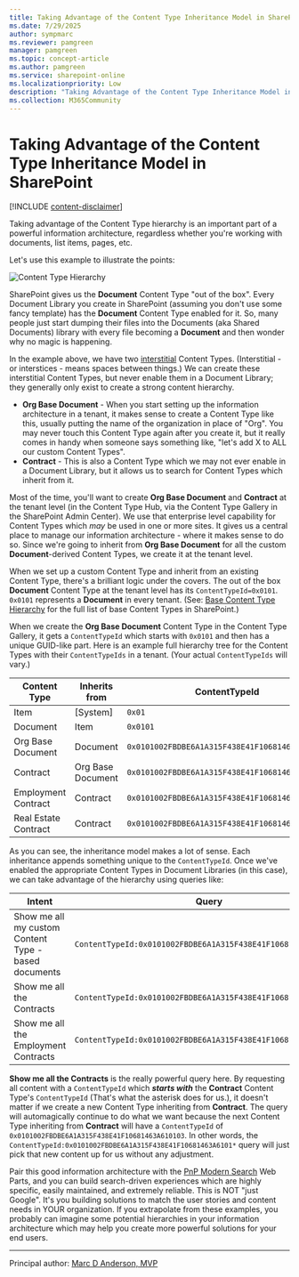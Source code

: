 ```yaml
---
title: Taking Advantage of the Content Type Inheritance Model in SharePoint
ms.date: 7/29/2025
author: sympmarc
ms.reviewer: pamgreen
manager: pamgreen
ms.topic: concept-article
ms.author: pamgreen
ms.service: sharepoint-online
ms.localizationpriority: Low
description: "Taking Advantage of the Content Type Inheritance Model in SharePoint"
ms.collection: M365Community
---
```

# Taking Advantage of the Content Type Inheritance Model in SharePoint

[!INCLUDE [content-disclaimer](includes/content-disclaimer.md)]

Taking advantage of the Content Type hierarchy is an important part of a powerful information architecture, regardless whether you're working with documents, list items, pages, etc.

Let's use this example to illustrate the points:

![Content Type Hierarchy](media/taking-advantage-content-type-inheritance-sharepoint/content-type-hierarchy.png)

SharePoint gives us the __Document__ Content Type "out of the box". Every Document Library you create in SharePoint (assuming you don't use some fancy template) has the __Document__ Content Type enabled for it. So, many people just start dumping their files into the Documents (aka Shared Documents) library with every file becoming a __Document__ and then wonder why no magic is happening.

In the example above, we have two [interstitial](https://www.dictionary.com/browse/interstice) Content Types. (Interstitial - or interstices - means spaces between things.) We can create these interstitial Content Types, but never enable them in a Document Library; they generally only exist to create a strong content hierarchy.

- __Org Base Document__ - When you start setting up the information architecture in a tenant, it makes sense to create a Content Type like this, usually putting the name of the organization in place of "Org". You may never touch this Content Type again after you create it, but it really comes in handy when someone says something like, "let's add X to ALL our custom Content Types".
- __Contract__ - This is also a Content Type which we may not ever enable in a Document Library, but it allows us to search for Content Types which inherit from it.

Most of the time, you'll want to create __Org Base Document__ and __Contract__ at the tenant level (in the Content Type Hub, via the Content Type Gallery in the SharePoint Admin Center). We use that enterprise level capability for Content Types which *may* be used in one or more sites. It gives us a central place to manage our information architecture - where it makes sense to do so. Since we're going to inherit from __Org Base Document__ for all the custom __Document__-derived Content Types, we create it at the tenant level.

When we set up a custom Content Type and inherit from an existing Content Type, there's a brilliant logic under the covers. The out of the box __Document__ Content Type at the tenant level has its `ContentTypeId=0x0101`. `0x0101` represents a __Document__ in every tenant. (See: [Base Content Type Hierarchy](/previous-versions/office/developer/sharepoint-2010/ms452896(v=office.14)) for the full list of base Content Types in SharePoint.)

When we create the __Org Base Document__ Content Type in the Content Type Gallery, it gets a `ContentTypeId` which starts with `0x0101` and then has a unique GUID-like part. Here is an example full hierarchy tree for the Content Types with their `ContentTypeIds` in a tenant. (Your actual `ContentTypeIds` will vary.)

| Content Type | Inherits from | ContentTypeId |
|---|---|---|
| Item | \[System\] | `0x01` |
| Document | Item | `0x0101` |
| Org Base Document | Document | `0x0101002FBDBE6A1A315F438E41F10681463A61` |
| Contract | Org Base Document | `0x0101002FBDBE6A1A315F438E41F10681463A6101` |
| Employment Contract | Contract | `0x0101002FBDBE6A1A315F438E41F10681463A610101` |
| Real Estate Contract | Contract | `0x0101002FBDBE6A1A315F438E41F10681463A610102` |

As you can see, the inheritance model makes a lot of sense. Each inheritance appends something unique to the `ContentTypeId`. Once we've enabled the appropriate Content Types in Document Libraries (in this case), we can take advantage of the hierarchy using queries like:

| Intent | Query |
|---|---|
| Show me all my custom Content Type -based documents | `ContentTypeId:0x0101002FBDBE6A1A315F438E41F10681463A61*` |
| Show me all the Contracts | `ContentTypeId:0x0101002FBDBE6A1A315F438E41F10681463A6101*` |
| Show me all the Employment Contracts | `ContentTypeId:0x0101002FBDBE6A1A315F438E41F10681463A610101*` |

__Show me all the Contracts__ is the really powerful query here. By requesting all content with a `ContentTypeId` which __*starts with*__ the __Contract__ Content Type's `ContentTypeId` (That's what the asterisk does for us.), it doesn't matter if we create a new Content Type inheriting from __Contract__. The query will automagically continue to do what we want because the next Content Type inheriting from __Contract__ will have a `ContentTypeId` of `0x0101002FBDBE6A1A315F438E41F10681463A610103`. In other words, the `ContentTypeId:0x0101002FBDBE6A1A315F438E41F10681463A6101*` query will just pick that new content up for us without any adjustment.

Pair this good information architecture with the [PnP Modern Search](https://microsoft-search.github.io/pnp-modern-search/) Web Parts, and you can build search-driven experiences which are highly specific, easily maintained, and extremely reliable. This is NOT "just Google". It's you building solutions to match the user stories and content needs in YOUR organization. If you extrapolate from these examples, you probably can imagine some potential hierarchies in your information architecture which may help you create more powerful solutions for your end users.

---

Principal author: [Marc D Anderson, MVP](https://www.linkedin.com/in/marcanderson)
